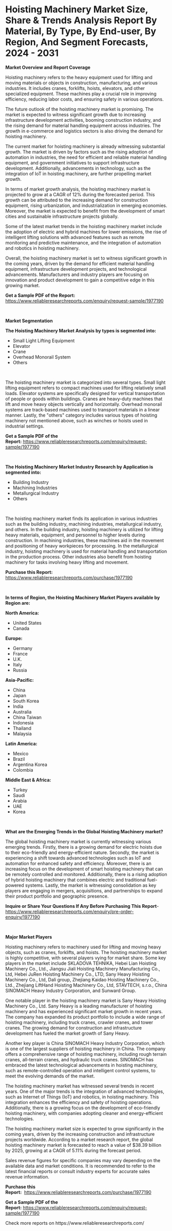 <p><h1>Hoisting Machinery Market Size, Share & Trends Analysis Report By Material, By Type, By End-user, By Region, And Segment Forecasts, 2024 - 2031</h1></p><p><strong>Market Overview and Report Coverage</strong></p>
<p><p>Hoisting machinery refers to the heavy equipment used for lifting and moving materials or objects in construction, manufacturing, and various industries. It includes cranes, forklifts, hoists, elevators, and other specialized equipment. These machines play a crucial role in improving efficiency, reducing labor costs, and ensuring safety in various operations.</p><p>The future outlook of the hoisting machinery market is promising. The market is expected to witness significant growth due to increasing infrastructure development activities, booming construction industry, and the rising demand for material handling equipment across industries. The growth in e-commerce and logistics sectors is also driving the demand for hoisting machinery.</p><p>The current market for hoisting machinery is already witnessing substantial growth. The market is driven by factors such as the rising adoption of automation in industries, the need for efficient and reliable material handling equipment, and government initiatives to support infrastructure development. Additionally, advancements in technology, such as the integration of IoT in hoisting machinery, are further propelling market growth.</p><p>In terms of market growth analysis, the hoisting machinery market is projected to grow at a CAGR of 12% during the forecasted period. This growth can be attributed to the increasing demand for construction equipment, rising urbanization, and industrialization in emerging economies. Moreover, the market is expected to benefit from the development of smart cities and sustainable infrastructure projects globally.</p><p>Some of the latest market trends in the hoisting machinery market include the adoption of electric and hybrid machines for lower emissions, the rise of intelligent lifting solutions with advanced features such as remote monitoring and predictive maintenance, and the integration of automation and robotics in hoisting machinery.</p><p>Overall, the hoisting machinery market is set to witness significant growth in the coming years, driven by the demand for efficient material handling equipment, infrastructure development projects, and technological advancements. Manufacturers and industry players are focusing on innovation and product development to gain a competitive edge in this growing market.</p></p>
<p><strong>Get a Sample PDF of the Report:</strong> <a href="https://www.reliableresearchreports.com/enquiry/request-sample/1977190">https://www.reliableresearchreports.com/enquiry/request-sample/1977190</a></p>
<p>&nbsp;</p>
<p><strong>Market Segmentation</strong></p>
<p><strong>The Hoisting Machinery Market Analysis by types is segmented into:</strong></p>
<p><ul><li>Small Light Lifting Equipment</li><li>Elevator</li><li>Crane</li><li>Overhead Monorail System</li><li>Others</li></ul></p>
<p>&nbsp;</p>
<p><p>The hoisting machinery market is categorized into several types. Small light lifting equipment refers to compact machines used for lifting relatively small loads. Elevator systems are specifically designed for vertical transportation of people or goods within buildings. Cranes are heavy-duty machines that lift and move heavy objects vertically and horizontally. Overhead monorail systems are track-based machines used to transport materials in a linear manner. Lastly, the "others" category includes various types of hoisting machinery not mentioned above, such as winches or hoists used in industrial settings.</p></p>
<p><strong>Get a Sample PDF of the Report:</strong>&nbsp;<a href="https://www.reliableresearchreports.com/enquiry/request-sample/1977190">https://www.reliableresearchreports.com/enquiry/request-sample/1977190</a></p>
<p>&nbsp;</p>
<p><strong>The Hoisting Machinery Market Industry Research by Application is segmented into:</strong></p>
<p><ul><li>Building Industry</li><li>Machining Industries</li><li>Metallurgical Industry</li><li>Others</li></ul></p>
<p>&nbsp;</p>
<p><p>The hoisting machinery market finds its application in various industries such as the building industry, machining industries, metallurgical industry, and others. In the building industry, hoisting machinery is utilized for lifting heavy materials, equipment, and personnel to higher levels during construction. In machining industries, these machines aid in the movement and positioning of heavy workpieces for processing. In the metallurgical industry, hoisting machinery is used for material handling and transportation in the production process. Other industries also benefit from hoisting machinery for tasks involving heavy lifting and movement.</p></p>
<p><strong>Purchase this Report:</strong>&nbsp; <a href="https://www.reliableresearchreports.com/purchase/1977190">https://www.reliableresearchreports.com/purchase/1977190</a></p>
<p>&nbsp;</p>
<p><strong>In terms of Region, the Hoisting Machinery Market Players available by Region are:</strong></p>
<p>
    <p> <strong> North America: </strong>
        <ul>
            <li>United States</li>
            <li>Canada</li>
        </ul>
        </p> 
    <p> <strong> Europe: </strong>
        <ul>
            <li>Germany</li>
            <li>France</li>
            <li>U.K.</li>
            <li>Italy</li>
            <li>Russia</li>
        </ul>
        </p> 
    <p> <strong> Asia-Pacific: </strong>
        <ul>
            <li>China</li>
            <li>Japan</li>
            <li>South Korea</li>
            <li>India</li>
            <li>Australia</li>
            <li>China Taiwan</li>
            <li>Indonesia</li>
            <li>Thailand</li>
            <li>Malaysia</li>
        </ul>
        </p> 
    <p> <strong> Latin America: </strong>
        <ul>
            <li>Mexico</li>
            <li>Brazil</li>
            <li>Argentina Korea</li>
            <li>Colombia</li>
        </ul>
        </p> 
    <p> <strong> Middle East & Africa: </strong>
        <ul>
            <li>Turkey</li>
            <li>Saudi</li>
            <li>Arabia</li>
            <li>UAE</li>
            <li>Korea</li>
        </ul>
    </p>
    </p>
<p>&nbsp;</p>
<p><strong>What are the Emerging Trends in the Global Hoisting Machinery market?</strong></p>
<p><p>The global hoisting machinery market is currently witnessing various emerging trends. Firstly, there is a growing demand for electric hoists due to their eco-friendly and energy-efficient nature. Secondly, the market is experiencing a shift towards advanced technologies such as IoT and automation for enhanced safety and efficiency. Moreover, there is an increasing focus on the development of smart hoisting machinery that can be remotely controlled and monitored. Additionally, there is a rising adoption of hybrid hoisting machinery that combines electric and traditional fuel-powered systems. Lastly, the market is witnessing consolidation as key players are engaging in mergers, acquisitions, and partnerships to expand their product portfolio and geographic presence.</p></p>
<p><strong>Inquire or Share Your Questions If Any Before Purchasing This Report</strong>- <a href="https://www.reliableresearchreports.com/enquiry/pre-order-enquiry/1977190">https://www.reliableresearchreports.com/enquiry/pre-order-enquiry/1977190</a></p>
<p>&nbsp;</p>
<p><strong>Major Market Players</strong></p>
<p><p>Hoisting machinery refers to machinery used for lifting and moving heavy objects, such as cranes, forklifts, and hoists. The hoisting machinery market is highly competitive, with several players vying for market share. Some key players in the market include SKLADOVA TEHNIKA, Hebei Lian Hoisting Machinery Co., Ltd., Jiangsu Jiali Hoisting Machinery Manufacturing Co., Ltd, Hebei JuRen Hoisting Machinery Co., LTD, Sany Heavy Hoisting Machinery Co., Ltd, Dali group, Zhejiang Kaidao Hoisting Machinery Co., Ltd., Zhejiang LiftHand Hoisting Machinery Co., Ltd, STAVTECH, s.r.o., China SINOMACH Heavy Industry Corporation, and Sunward Group.</p><p>One notable player in the hoisting machinery market is Sany Heavy Hoisting Machinery Co., Ltd. Sany Heavy is a leading manufacturer of hoisting machinery and has experienced significant market growth in recent years. The company has expanded its product portfolio to include a wide range of hoisting machinery, including truck cranes, crawler cranes, and tower cranes. The growing demand for construction and infrastructure development has fueled the market growth of Sany Heavy.</p><p>Another key player is China SINOMACH Heavy Industry Corporation, which is one of the largest suppliers of hoisting machinery in China. The company offers a comprehensive range of hoisting machinery, including rough terrain cranes, all-terrain cranes, and hydraulic truck cranes. SINOMACH has embraced the latest technological advancements in hoisting machinery, such as remote-controlled operation and intelligent control systems, to meet the evolving demands of the market.</p><p>The hoisting machinery market has witnessed several trends in recent years. One of the major trends is the integration of advanced technologies, such as Internet of Things (IoT) and robotics, in hoisting machinery. This integration enhances the efficiency and safety of hoisting operations. Additionally, there is a growing focus on the development of eco-friendly hoisting machinery, with companies adopting cleaner and energy-efficient technologies.</p><p>The hoisting machinery market size is expected to grow significantly in the coming years, driven by the increasing construction and infrastructure projects worldwide. According to a market research report, the global hoisting machinery market is forecasted to reach a value of $38.39 billion by 2025, growing at a CAGR of 5.11% during the forecast period.</p><p>Sales revenue figures for specific companies may vary depending on the available data and market conditions. It is recommended to refer to the latest financial reports or consult industry experts for accurate sales revenue information.</p></p>
<p><strong>Purchase this Report:</strong>&nbsp;&nbsp;<a href="https://www.reliableresearchreports.com/purchase/1977190">https://www.reliableresearchreports.com/purchase/1977190</a></p>
<p></p>
<p><strong>Get a Sample PDF of the Report:</strong>&nbsp;<a href="https://www.reliableresearchreports.com/enquiry/request-sample/1977190">https://www.reliableresearchreports.com/enquiry/request-sample/1977190</a></p>
<p>Check more reports on https://www.reliableresearchreports.com/</p>